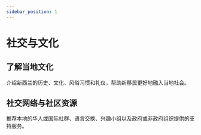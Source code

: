 ```yaml
---
sidebar_position: 1
---
```


# 社交与文化

## 了解当地文化

介绍新西兰的历史、文化、风俗习惯和礼仪，帮助新移民更好地融入当地社会。

## 社交网络与社区资源

推荐本地的华人或国际社群、语言交换、兴趣小组以及政府或非政府组织提供的支持服务。
